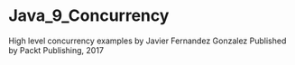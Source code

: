 # Java_9_Concurrency
High level concurrency examples by Javier Fernandez Gonzalez Published by Packt Publishing, 2017
